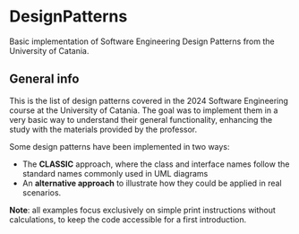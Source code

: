 # DesignPatterns
Basic implementation of Software Engineering Design Patterns from the University of Catania.

## General info
This is the list of design patterns covered in the 2024 Software Engineering course at the University of Catania. 
The goal was to implement them in a very basic way to understand their general functionality, enhancing the study with the materials provided by the professor.

Some design patterns have been implemented in two ways:
- The **CLASSIC** approach, where the class and interface names follow the standard names commonly used in UML diagrams
- An **alternative approach** to illustrate how they could be applied in real scenarios.

**Note**: all examples focus exclusively on simple print instructions without calculations, to keep the code accessible for a first introduction.
